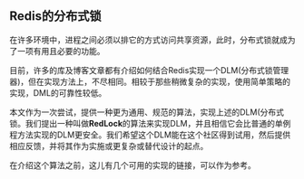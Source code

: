 ## Redis的分布式锁
在许多环境中，进程之间必须以排它的方式访问共享资源，此时，分布式锁就成为了一项有用且必要的功能。

目前，许多的库及博客文章都有介绍如何结合Redis实现一个DLM(分布式锁管理器)，但在实现方法上，不尽相同。相较于那些稍微复杂的实现，使用简单策略的实现，DML的可靠性较低。

本文作为一次尝试，提供一种更为通用、规范的算法，实现上述的DLM(分布式锁。我们提出一种叫做**RedLock**的算法来实现DLM，并且相信它会比普通的单例程方法实现的DLM更安全。我们希望这个DLM能在这个社区得到试用，然后提供相应反馈，并将其作为实施或更复杂或替代设计的起点。

在介绍这个算法之前，这儿有几个可用的实现的链接，可以作为参考。
